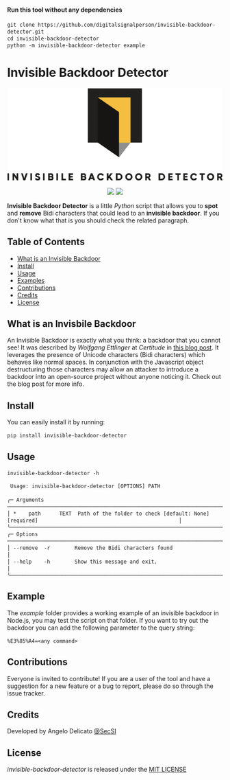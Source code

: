 #### Run this tool without any dependencies

```
git clone https://github.com/digitalsignalperson/invisible-backdoor-detector.git
cd invisible-backdoor-detector
python -m invisible-backdoor-detector example
```

# Invisible Backdoor Detector
<p align="center">
  <img id="header" src="https://raw.githubusercontent.com/cybersecsi/invisible-backdoor-detector/main/docs/logo.png" />
</p>

<p align="center">
  <a href="https://github.com/cybersecsi/invisible-backdoor-detector/blob/main/README.md"><img src="https://img.shields.io/badge/Documentation-complete-green.svg?style=flat"></a>
  <a href="https://github.com/cybersecsi/invisible-backdoor-detector/blob/main/LICENSE"><img src="https://img.shields.io/badge/License-MIT-blue.svg"></a>
</p>


**Invisible Backdoor Detector** is a little *Python* script that allows you to **spot** and **remove** Bidi characters that could lead to an **invisible backdoor**. If you don't know what that is you should check the related paragraph.

## Table of Contents
  - [What is an Invisible Backdoor](#what-is-an-invisible-backdoor)
  - [Install](#install)
  - [Usage](#usage)
  - [Examples](#examples)
  - [Contributions](#contributions)
  - [Credits](#credits)
  - [License](#license)

## What is an Invisbile Backdoor
An Invisible Backdoor is exactly what you think: a backdoor that you cannot see! It was described by *Wolfgang Ettlinger* at *Certitude* in [this blog post](https://certitude.consulting/blog/en/invisible-backdoor/). It leverages the presence of Unicode characters (Bidi characters) which behaves like normal spaces. In conjunction with the Javascript object destructuring those characters may allow an attacker to introduce a backdoor into an open-source project without anyone noticing it. Check out the blog post for more info.

## Install
You can easily install it by running:
```
pip install invisible-backdoor-detector
```

## Usage
```
invisible-backdoor-detector -h
```

```
 Usage: invisible-backdoor-detector [OPTIONS] PATH                                                                          
                                                                                                                            
╭─ Arguments ──────────────────────────────────────────────────────────────────────────────────────────────────────────────╮
│ *    path      TEXT  Path of the folder to check [default: None] [required]                                              │
╰──────────────────────────────────────────────────────────────────────────────────────────────────────────────────────────╯
╭─ Options ────────────────────────────────────────────────────────────────────────────────────────────────────────────────╮
│ --remove  -r        Remove the Bidi characters found                                                                     │
│ --help    -h        Show this message and exit.                                                                          │
╰──────────────────────────────────────────────────────────────────────────────────────────────────────────────────────────╯

```

## Example
The *example* folder provides a working example of an invisible backdoor in Node.js, you may test the script on that folder. 
If you want to try out the backdoor you can add the following parameter to the query string:
```
%E3%85%A4=<any command>
```

## Contributions
Everyone is invited to contribute!
If you are a user of the tool and have a suggestion for a new feature or a bug to report, please do so through the issue tracker.

## Credits
Developed by Angelo Delicato [@SecSI](https://secsi.io)

## License
*invisible-backdoor-detector* is released under the [MIT LICENSE](https://github.com/cybersecsi/invisible-backdoor-detector/blob/main/LICENSE.md)

